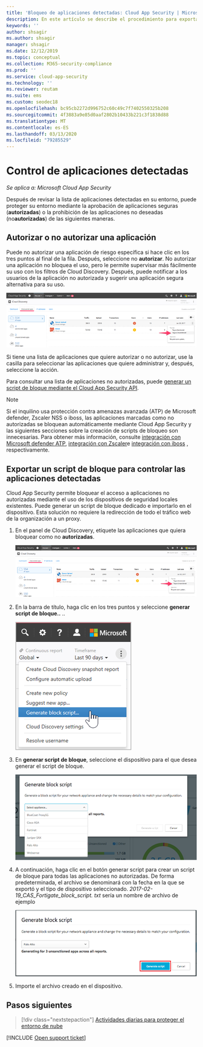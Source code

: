 ```yaml
---
title: 'Bloqueo de aplicaciones detectadas: Cloud App Security | Microsoft Docs'
description: En este artículo se describe el procedimiento para exportar scripts de bloque para aplicaciones detectadas.
keywords: ''
author: shsagir
ms.author: shsagir
manager: shsagir
ms.date: 12/12/2019
ms.topic: conceptual
ms.collection: M365-security-compliance
ms.prod: ''
ms.service: cloud-app-security
ms.technology: ''
ms.reviewer: reutam
ms.suite: ems
ms.custom: seodec18
ms.openlocfilehash: bc95cb2272d996752c60c49c7f7402550325b208
ms.sourcegitcommit: 4f3883a9e85d0aaf2802b10433b221c3f1838d88
ms.translationtype: MT
ms.contentlocale: es-ES
ms.lasthandoff: 03/13/2020
ms.locfileid: "79285529"
---
```

# <a name="govern-discovered-apps"></a>Control de aplicaciones detectadas

*Se aplica a: Microsoft Cloud App Security*

Después de revisar la lista de aplicaciones detectadas en su entorno, puede proteger su entorno mediante la aprobación de aplicaciones seguras (**autorizadas**) o la prohibición de las aplicaciones no deseadas (no**autorizadas**) de las siguientes maneras.

## <a name="BKMK_SanctionApp"></a>Autorizar o no autorizar una aplicación

Puede no autorizar una aplicación de riesgo específica si hace clic en los tres puntos al final de la fila. Después, seleccione no **autorizar**. No autorizar una aplicación no bloquea el uso, pero le permite supervisar más fácilmente su uso con los filtros de Cloud Discovery. Después, puede notificar a los usuarios de la aplicación no autorizada y sugerir una aplicación segura alternativa para su uso.

![Etiquetar como no autorizada](media/tag-as-unsanctioned.png)

Si tiene una lista de aplicaciones que quiere autorizar o no autorizar, use la casilla para seleccionar las aplicaciones que quiere administrar y, después, seleccione la acción.

Para consultar una lista de aplicaciones no autorizadas, puede [generar un script de bloque mediante el Cloud App Security API](https://us.portal.cloudappsecurity.com/api-docs/#generate-block-script).

> [!NOTE]
> Si el inquilino usa protección contra amenazas avanzada (ATP) de Microsoft defender, Zscaler NSS o iboss, las aplicaciones marcadas como no autorizadas se bloquean automáticamente mediante Cloud App Security y las siguientes secciones sobre la creación de scripts de bloqueo son innecesarias. Para obtener más información, consulte [integración con Microsoft defender ATP](wdatp-integration.md), [integración con Zscaler](zscaler-integration.md)e [integración con iboss](iboss-integration.md) , respectivamente.

## <a name="export-a-block-script-to-govern-discovered-apps"></a>Exportar un script de bloque para controlar las aplicaciones detectadas

Cloud App Security permite bloquear el acceso a aplicaciones no autorizadas mediante el uso de los dispositivos de seguridad locales existentes. Puede generar un script de bloque dedicado e importarlo en el dispositivo. Esta solución no requiere la redirección de todo el tráfico web de la organización a un proxy.

1. En el panel de Cloud Discovery, etiquete las aplicaciones que quiera bloquear como no **autorizadas**.

    ![Etiquetar como no autorizada](media/tag-as-unsanctioned.png)

2. En la barra de título, haga clic en los tres puntos y seleccione **generar script de bloque..** ..

    ![Generar script de bloque](media/generate-block-script.png)

3. En **generar script de bloque**, seleccione el dispositivo para el que desea generar el script de bloque.

    ![Cuadro emergente generar script de bloque](media/generate-block-script-popup.png)

4. A continuación, haga clic en el botón generar script para crear un script de bloque para todas las aplicaciones no autorizadas. De forma predeterminada, el archivo se denominará con la fecha en la que se exportó y el tipo de dispositivo seleccionado. *2017-02-19_CAS_Fortigate_block_script. txt* sería un nombre de archivo de ejemplo

   ![Botón generar script de bloque](media/generate-block-script-button.png)

5. Importe el archivo creado en el dispositivo.

## <a name="next-steps"></a>Pasos siguientes

> [!div class="nextstepaction"]
> [Actividades diarias para proteger el entorno de nube](daily-activities-to-protect-your-cloud-environment.md)

[!INCLUDE [Open support ticket](includes/support.md)]
